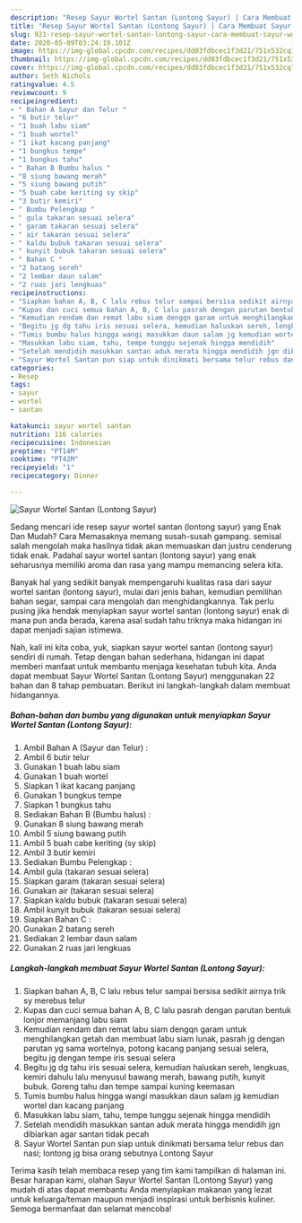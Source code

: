 ```yaml
---
description: "Resep Sayur Wortel Santan (Lontong Sayur) | Cara Membuat Sayur Wortel Santan (Lontong Sayur) Yang Mudah Dan Praktis"
title: "Resep Sayur Wortel Santan (Lontong Sayur) | Cara Membuat Sayur Wortel Santan (Lontong Sayur) Yang Mudah Dan Praktis"
slug: 921-resep-sayur-wortel-santan-lontong-sayur-cara-membuat-sayur-wortel-santan-lontong-sayur-yang-mudah-dan-praktis
date: 2020-05-09T03:24:19.101Z
image: https://img-global.cpcdn.com/recipes/dd03fdbcec1f3d21/751x532cq70/sayur-wortel-santan-lontong-sayur-foto-resep-utama.jpg
thumbnail: https://img-global.cpcdn.com/recipes/dd03fdbcec1f3d21/751x532cq70/sayur-wortel-santan-lontong-sayur-foto-resep-utama.jpg
cover: https://img-global.cpcdn.com/recipes/dd03fdbcec1f3d21/751x532cq70/sayur-wortel-santan-lontong-sayur-foto-resep-utama.jpg
author: Seth Nichols
ratingvalue: 4.5
reviewcount: 9
recipeingredient:
- " Bahan A Sayur dan Telur "
- "6 butir telur"
- "1 buah labu siam"
- "1 buah wortel"
- "1 ikat kacang panjang"
- "1 bungkus tempe"
- "1 bungkus tahu"
- " Bahan B Bumbu halus "
- "8 siung bawang merah"
- "5 siung bawang putih"
- "5 buah cabe keriting sy skip"
- "3 butir kemiri"
- " Bumbu Pelengkap "
- " gula takaran sesuai selera"
- " garam takaran sesuai selera"
- " air takaran sesuai selera"
- " kaldu bubuk takaran sesuai selera"
- " kunyit bubuk takaran sesuai selera"
- " Bahan C "
- "2 batang sereh"
- "2 lembar daun salam"
- "2 ruas jari lengkuas"
recipeinstructions:
- "Siapkan bahan A, B, C lalu rebus telur sampai bersisa sedikit airnya trik sy merebus telur"
- "Kupas dan cuci semua bahan A, B, C lalu pasrah dengan parutan bentuk lonjor memanjang labu siam"
- "Kemudian rendam dan remat labu siam dengqn garam untuk menghilangkan getah dan membuat labu siam lunak, pasrah jg dengan parutan yg sama wortelnya, potong kacang panjang sesuai selera, begitu jg dengan tempe iris sesuai selera"
- "Begitu jg dg tahu iris sesuai selera, kemudian haluskan sereh, lengkuas, kemiri dahulu lalu menyusul bawang merah, bawang putih, kunyit bubuk. Goreng tahu dan tempe sampai kuning keemasan"
- "Tumis bumbu halus hingga wangi masukkan daun salam jg kemudian wortel dan kacang panjang"
- "Masukkan labu siam, tahu, tempe tunggu sejenak hingga mendidih"
- "Setelah mendidih masukkan santan aduk merata hingga mendidih jgn dibiarkan agar santan tidak pecah"
- "Sayur Wortel Santan pun siap untuk dinikmati bersama telur rebus dan nasi; lontong jg bisa orang sebutnya Lontong Sayur"
categories:
- Resep
tags:
- sayur
- wortel
- santan

katakunci: sayur wortel santan 
nutrition: 116 calories
recipecuisine: Indonesian
preptime: "PT14M"
cooktime: "PT42M"
recipeyield: "1"
recipecategory: Dinner

---
```



![Sayur Wortel Santan (Lontong Sayur)](https://img-global.cpcdn.com/recipes/dd03fdbcec1f3d21/751x532cq70/sayur-wortel-santan-lontong-sayur-foto-resep-utama.jpg)

Sedang mencari ide resep sayur wortel santan (lontong sayur) yang Enak Dan Mudah? Cara Memasaknya memang susah-susah gampang. semisal salah mengolah maka hasilnya tidak akan memuaskan dan justru cenderung tidak enak. Padahal sayur wortel santan (lontong sayur) yang enak seharusnya memiliki aroma dan rasa yang mampu memancing selera kita.

Banyak hal yang sedikit banyak mempengaruhi kualitas rasa dari sayur wortel santan (lontong sayur), mulai dari jenis bahan, kemudian pemilihan bahan segar, sampai cara mengolah dan menghidangkannya. Tak perlu pusing jika hendak menyiapkan sayur wortel santan (lontong sayur) enak di mana pun anda berada, karena asal sudah tahu triknya maka hidangan ini dapat menjadi sajian istimewa.




Nah, kali ini kita coba, yuk, siapkan sayur wortel santan (lontong sayur) sendiri di rumah. Tetap dengan bahan sederhana, hidangan ini dapat memberi manfaat untuk membantu menjaga kesehatan tubuh kita. Anda dapat membuat Sayur Wortel Santan (Lontong Sayur) menggunakan 22 bahan dan 8 tahap pembuatan. Berikut ini langkah-langkah dalam membuat hidangannya.

<!--inarticleads1-->

##### Bahan-bahan dan bumbu yang digunakan untuk menyiapkan Sayur Wortel Santan (Lontong Sayur):

1. Ambil  Bahan A (Sayur dan Telur) :
1. Ambil 6 butir telur
1. Gunakan 1 buah labu siam
1. Gunakan 1 buah wortel
1. Siapkan 1 ikat kacang panjang
1. Gunakan 1 bungkus tempe
1. Siapkan 1 bungkus tahu
1. Sediakan  Bahan B (Bumbu halus) :
1. Gunakan 8 siung bawang merah
1. Ambil 5 siung bawang putih
1. Ambil 5 buah cabe keriting (sy skip)
1. Ambil 3 butir kemiri
1. Sediakan  Bumbu Pelengkap :
1. Ambil  gula (takaran sesuai selera)
1. Siapkan  garam (takaran sesuai selera)
1. Gunakan  air (takaran sesuai selera)
1. Siapkan  kaldu bubuk (takaran sesuai selera)
1. Ambil  kunyit bubuk (takaran sesuai selera)
1. Siapkan  Bahan C :
1. Gunakan 2 batang sereh
1. Sediakan 2 lembar daun salam
1. Gunakan 2 ruas jari lengkuas




<!--inarticleads2-->

##### Langkah-langkah membuat Sayur Wortel Santan (Lontong Sayur):

1. Siapkan bahan A, B, C lalu rebus telur sampai bersisa sedikit airnya trik sy merebus telur
1. Kupas dan cuci semua bahan A, B, C lalu pasrah dengan parutan bentuk lonjor memanjang labu siam
1. Kemudian rendam dan remat labu siam dengqn garam untuk menghilangkan getah dan membuat labu siam lunak, pasrah jg dengan parutan yg sama wortelnya, potong kacang panjang sesuai selera, begitu jg dengan tempe iris sesuai selera
1. Begitu jg dg tahu iris sesuai selera, kemudian haluskan sereh, lengkuas, kemiri dahulu lalu menyusul bawang merah, bawang putih, kunyit bubuk. Goreng tahu dan tempe sampai kuning keemasan
1. Tumis bumbu halus hingga wangi masukkan daun salam jg kemudian wortel dan kacang panjang
1. Masukkan labu siam, tahu, tempe tunggu sejenak hingga mendidih
1. Setelah mendidih masukkan santan aduk merata hingga mendidih jgn dibiarkan agar santan tidak pecah
1. Sayur Wortel Santan pun siap untuk dinikmati bersama telur rebus dan nasi; lontong jg bisa orang sebutnya Lontong Sayur




Terima kasih telah membaca resep yang tim kami tampilkan di halaman ini. Besar harapan kami, olahan Sayur Wortel Santan (Lontong Sayur) yang mudah di atas dapat membantu Anda menyiapkan makanan yang lezat untuk keluarga/teman maupun menjadi inspirasi untuk berbisnis kuliner. Semoga bermanfaat dan selamat mencoba!
